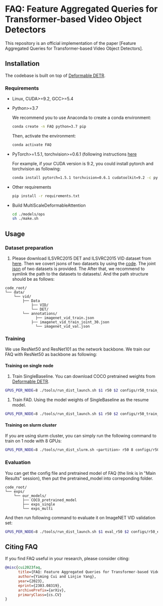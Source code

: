 # FAQ: Feature Aggregated Queries for Transformer-based Video Object Detectors


This repository is an official implementation of the paper [Feature Aggregated Queries for Transformer-based Video Object Detectors].


## Installation

The codebase is built on top of [Deformable DETR](https://github.com/fundamentalvision/Deformable-DETR).

### Requirements

* Linux, CUDA>=9.2, GCC>=5.4
  
* Python>=3.7

    We recommend you to use Anaconda to create a conda environment:
    ```bash
    conda create -n FAQ python=3.7 pip
    ```
    Then, activate the environment:
    ```bash
    conda activate FAQ
    ```
  
* PyTorch>=1.5.1, torchvision>=0.6.1 (following instructions [here](https://pytorch.org/)

    For example, if your CUDA version is 9.2, you could install pytorch and torchvision as following:
    ```bash
    conda install pytorch=1.5.1 torchvision=0.6.1 cudatoolkit=9.2 -c pytorch
    ```
  
* Other requirements
    ```bash
    pip install -r requirements.txt
    ```

* Build MultiScaleDeformableAttention
    ```bash
    cd ./models/ops
    sh ./make.sh
    ```

## Usage

### Dataset preparation

1. Please download ILSVRC2015 DET and ILSVRC2015 VID dataset from [here](https://image-net.org/challenges/LSVRC/2015/2015-downloads). Then we covert jsons of two datasets by using the [code](https://github.com/open-mmlab/mmtracking/blob/master/tools/convert_datasets/ilsvrc/). The joint [json](https://drive.google.com/drive/folders/1cCXY41IFsLT-P06xlPAGptG7sc-zmGKF?usp=sharing)  of two datasets is provided. The  After that, we recommend to symlink the path to the datasets to datasets/. And the path structure should be as follows:

```
code_root/
└── data/
    └── vid/
        ├── Data
            ├── VID/
            └── DET/
        └── annotations/
        	  ├── imagenet_vid_train.json
            ├── imagenet_vid_train_joint_30.json
        	  └── imagenet_vid_val.json

```

### Training
We use ResNet50 and ResNet101 as the network backbone. We train our FAQ with ResNet50 as backbone as following:

#### Training on single node
1. Train SingleBaseline. You can download COCO pretrained weights from [Deformable DETR](https://github.com/fundamentalvision/Deformable-DETR). 
   
```bash 
GPUS_PER_NODE=8 ./tools/run_dist_launch.sh $1 r50 $2 configs/r50_train_single.sh
```  
1. Train FAD. Using the model weights of SingleBaseline as the resume model.

```bash 
GPUS_PER_NODE=8 ./tools/run_dist_launch.sh $1 r50 $2 configs/r50_train_multi.sh
``` 


#### Training on slurm cluster
If you are using slurm cluster, you can simply run the following command to train on 1 node with 8 GPUs:
```bash
GPUS_PER_NODE=8 ./tools/run_dist_slurm.sh <partition> r50 8 configs/r50_train_multi.sh
```

### Evaluation
You can get the config file and pretrained model of FAQ (the link is in "Main Results" session), then put the pretrained_model into correponding folder.
```
code_root/
└── exps/
    └── our_models/
        ├── COCO_pretrained_model
        ├── exps_single
        └── exps_multi
```
And then run following command to evaluate it on ImageNET VID validation set:
```bash 
GPUS_PER_NODE=8 ./tools/run_dist_launch.sh $1 eval_r50 $2 configs/r50_eval_multi.sh
```



## Citing FAQ
If you find FAQ useful in your research, please consider citing:
```bibtex
@misc{cui2023faq,
      title={FAQ: Feature Aggregated Queries for Transformer-based Video Object Detectors}, 
      author={Yiming Cui and Linjie Yang},
      year={2023},
      eprint={2303.08319},
      archivePrefix={arXiv},
      primaryClass={cs.CV}
}
